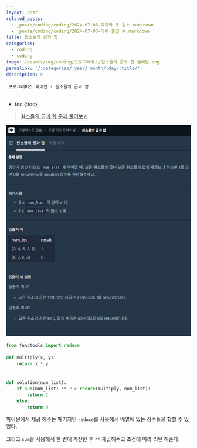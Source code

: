 ```yaml
---
layout: post
related_posts:  
  - _posts/coding/coding/2024-07-03-마지막 두 원소.markdown
  - _posts/coding/coding/2024-07-03-이어 붙인 수.markdown
title: 원소들의 곱과 합
categories:
  - coding
  - coding
image: /assets/img/coding/프로그래머스/원소들의 곱과 합 썸네일.png
permalink: '/:categories/:year/:month/:day/:title/'
description: >

 프로그래머스 파이썬 - 원소들의 곱과 합
---
```


* toc
{:toc}

> <a href="https://school.programmers.co.kr/learn/courses/30/lessons/181929#">원소들의 곱과 합 문제 풀어보기</a>

<img src="/assets/img/coding/프로그래머스/원소들의 곱과 합 문제.png" alt="문제" />


```python
from functools import reduce

def multiply(x, y):
    return x * y


def solution(num_list):  
    if sum(num_list) ** 2 > reduce(multiply, num_list):
        return 1
    else:
        return 0
```

파이썬에서 제공 해주는 패키지인 `reduce`를 사용해서 배열에 있는 정수들을 합할 수 있었다.

그리고 `sum`을 사용해서 한 번에 계산한 후 `**` 제곱해주고 조건에 따라 리턴 해준다.